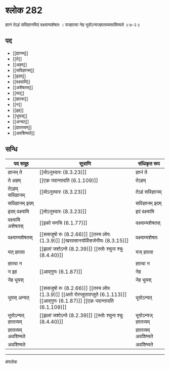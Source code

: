 # श्लोक 282

ज्ञानं तेऽहं सविज्ञानमिदं वक्ष्याम्यशेषतः ।
यज्ज्ञात्वा नेह भूयोऽन्यज्ज्ञातव्यमवशिष्यते ॥ ७-२॥


## पद 

- [[ज्ञानम्]]
- [[ते]]
- [[अहम्]]
- [[सविज्ञानम्]]
- [[इदम्]]
- [[वक्ष्यामि]]
- [[अशेषतस्]]
- [[यत्]]
- [[ज्ञात्वा]]
- [[न]]
- [[इह]]
- [[भूयस्]]
- [[अन्यत्]]
- [[ज्ञातव्यम्]]
- [[अवशिष्यते]]

## सन्धि

| पद समूह | सूत्राणि | संधिकृत रूप |
| ----- | ----- | ----- |
| ज्ञानम् ते |  [[मोऽनुस्वारः (8.3.23)]] | ज्ञानं ते |
| ते अहम् |  [[एङः पदान्तादति (6.1.109)]] | तेऽहम् |
| तेऽहम् सविज्ञानम् |  [[मोऽनुस्वारः (8.3.23)]] | तेऽहं सविज्ञानम् |
| सविज्ञानम् इदम् |  | सविज्ञानम् इदम् |
| इदम् वक्ष्यामि |  [[मोऽनुस्वारः (8.3.23)]] | इदं वक्ष्यामि |
| वक्ष्यामि अशेषतस् |  [[इको यणचि (6.1.77)]] | वक्ष्याम्यशेषतस् |
| वक्ष्याम्यशेषतस् |  [[ससजुषो रुः (8.2.66)]] [[तस्य लोपः (1.3.9)]] [[खरवसानयोर्विसर्जनीयः (8.3.15)]] | वक्ष्याम्यशेषतः |
| यत् ज्ञात्वा |  [[झलां जशोऽन्ते (8.2.39)]] [[स्तोः श्चुना श्चुः (8.4.40)]] | यज् ज्ञात्वा |
| ज्ञात्वा न |  | ज्ञात्वा न |
| न इह |  [[आद्गुणः (6.1.87)]] | नेह |
| नेह भूयस् |  | नेह भूयस् |
| भूयस् अन्यत् |  [[ससजुषो रुः (8.2.66)]] [[तस्य लोपः (1.3.9)]] [[अतो रोरप्लुतादप्लुते (6.1.113)]] [[आद्गुणः (6.1.87)]] [[एङः पदान्तादति (6.1.109)]] | भूयोऽन्यत् |
| भूयोऽन्यत् ज्ञातव्यम् |  [[झलां जशोऽन्ते (8.2.39)]] [[स्तोः श्चुना श्चुः (8.4.40)]] | भूयोऽन्यज् ज्ञातव्यम् |
| ज्ञातव्यम् अवशिष्यते |  | ज्ञातव्यम् अवशिष्यते |
| अवशिष्यते |  | अवशिष्यते |


---

#श्लोक